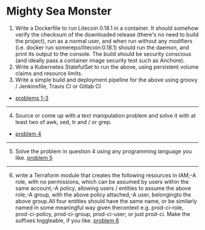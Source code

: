 # Mighty Sea Monster

1. Write a Dockerfile to run Litecoin 0.18.1 in a container. It should somehow verify the checksum
of the downloaded release (there's no need to build the project), run as a normal user, and when run without any
modifiers (i.e. docker run somerepo/litecoin:0.18.1) should run the daemon, and print its output to the console.
The build should be security conscious (and ideally pass a container image security test such as Anchore). 
2. Write a Kubernetes StatefulSet to run the above, using persistent volume claims and resource limits.
3. Write a simple build and deployment pipeline for the above using groovy / Jenkinsfile,
Travis CI or Gitlab CI
- [problems 1-3](./1-3)

----
4. Source or come up with a text manipulation problem and solve it with at least two of awk, sed, tr
and / or grep. 
- [problem 4](./4)

----

5. Solve the problem in question 4 using any programming language you like. [problem 5](./5)

----

6. write a Terraform module that creates the following resources in IAM;-A role, with no permissions, which can be assumed by users within the same account,-A policy, allowing users / entities to assume the above role,-A group, with the above policy attached,-A user, belongingto the above group.All four entities should have the same name, or be similarly named in some meaningful way given thecontext e.g. prod-ci-role, prod-ci-policy, prod-ci-group, prod-ci-user; or just prod-ci. Make the suffixes toggleable, if you like.
 [problem 6](./6)